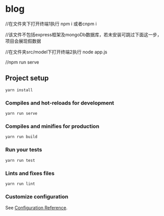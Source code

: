 # blog
//在文件夹下打开终端1执行 npm i 或者cnpm i

//该文件不包括express框架及mongoDb数据库，若未安装可跳过下面这一步，项目会展现假数据

//在文件夹src/model下打开终端2执行 node app.js

//npm run serve
## Project setup
```
yarn install
```

### Compiles and hot-reloads for development
```
yarn run serve
```

### Compiles and minifies for production
```
yarn run build
```

### Run your tests
```
yarn run test
```

### Lints and fixes files
```
yarn run lint
```

### Customize configuration
See [Configuration Reference](https://cli.vuejs.org/config/).
